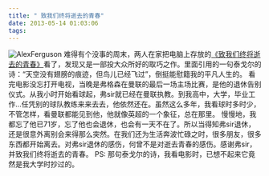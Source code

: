 ```yaml
---
title: " 致我们终将逝去的青春"
date: 2013-05-14 01:03:06
tags:
---
```


![](../../../images/2013/05/AlexFerguson-600x420.jpg "AlexFerguson") 难得有个没事的周末，两人在家把电脑上存放的[《致我们终将逝去的青春》](http://movie.douban.com/subject/6973376/ "致我们终将逝去的青春")看了，发现又是一部投大众所好的取巧之作。里面引用的一句泰戈尔的诗：“天空没有翅膀的痕迹，但鸟儿已经飞过”，倒挺能慰籍我的平凡人生的。 看完电影没忘打开电视，当晚是弗格森在曼联的最后一场主场比赛，是他的退休告别仪式。从我小时开始看球起，弗sir就已经在曼联执教。到我高中，大学，毕业工作...任凭别的球队教练来来去去，他依然还在。虽然这么多年，我看球时多时少，不管怎样，看曼联都能见到他，他就像英超的一个象征，总在那里。 慢慢地，我都忘了他已71岁，忘了他也会退休，也会有一天不在了。所以当得知弗sir退休，还是很意外离别会来得那么突然。在我们还为生活奔波忙碌之时，很多朋友，很多东西都开始离去。对弗sir退休的感伤，何曾不是对逝去青春的感伤。感谢弗sir，并致我们终将逝去的青春。 PS: 那句泰戈尔的诗，我看电影时，已想不起来它竟然是我大学时抄过的。